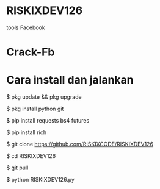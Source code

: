 # RISKIXDEV126
tools Facebook
# Crack-Fb

# Cara install dan jalankan

$ pkg update && pkg upgrade

$ pkg install python git

$ pip install requests bs4 futures

$ pip install rich

$ git clone https://github.com/RISKIXCODE/RISKIXDEV126

$ cd RISKIXDEV126

$ git pull

$ python RISKIXDEV126.py
